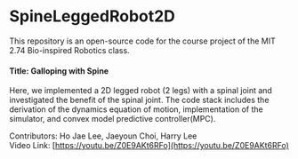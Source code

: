 # SpineLeggedRobot2D
This repository is an open-source code for the course project of the MIT 2.74 Bio-inspired Robotics class.

#### Title: Galloping with Spine <br/>  
Here, we implemented a 2D legged robot (2 legs) with a spinal joint and investigated the benefit of the spinal joint.
The code stack includes the derivation of the dynamics equation of motion, implementation of the simulator, and convex model predictive controller(MPC).

Contributors: Ho Jae Lee, Jaeyoun Choi, Harry Lee <br/>
Video Link: [https://youtu.be/Z0E9AKt6RFo](https://youtu.be/Z0E9AKt6RFo) <br/>

